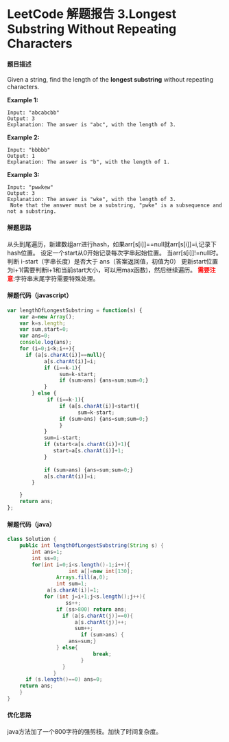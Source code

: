 # LeetCode 解题报告 3.Longest Substring Without Repeating Characters

#### 题目描述

Given a string, find the length of the **longest substring** without repeating characters.

**Example 1:**

```
Input: "abcabcbb"
Output: 3 
Explanation: The answer is "abc", with the length of 3. 
```

**Example 2:**

```
Input: "bbbbb"
Output: 1
Explanation: The answer is "b", with the length of 1.
```

**Example 3:**

```
Input: "pwwkew"
Output: 3
Explanation: The answer is "wke", with the length of 3. 
 Note that the answer must be a substring, "pwke" is a subsequence and not a substring.
```

#### 解题思路

从头到尾遍历，新建数组arr进行hash，如果arr[s[i]]==null就arr[s[i]]=i,记录下hash位置。 设定一个start从0开始记录每次字串起始位置。 当arr[s[i]]!=null时。判断 i-start（字串长度）是否大于 ans（答案返回值，初值为0） 更新start位置为i+1(需要判断i+1和当前start大小，可以用max函数)，然后继续遍历。 <strong style='color:red;'>需要注意</strong>:字符串末尾字符需要特殊处理。

#### 解题代码（javascript）

```javascript
var lengthOfLongestSubstring = function(s) {
    var a=new Array();
    var k=s.length;
    var sum,start=0;
    var ans=0;
    console.log(ans);
    for (i=0;i<k;i++){
      if (a[s.charAt(i)]==null){
            a[s.charAt(i)]=i;
            if (i==k-1){
                 sum=k-start;
                 if (sum>ans) {ans=sum;sum=0;}
            }
        } else {
             if (i==k-1){
                 if (a[s.charAt(i)]<start){
                       sum=k-start;
                 if (sum>ans) {ans=sum;sum=0;}  
                 }
            }
            sum=i-start; 
            if (start<a[s.charAt(i)]+1){
               start=a[s.charAt(i)]+1;   
            }
          
            if (sum>ans) {ans=sum;sum=0;}
            a[s.charAt(i)]=i;
        }

    } 
    return ans;
};
```

#### 解题代码（java）

```java
class Solution {
    public int lengthOfLongestSubstring(String s) {
        int ans=1;
        int ss=0;
        for(int i=0;i<s.length()-1;i++){
                    int a[]=new int[130];
                Arrays.fill(a,0);
                int sum=1;
             a[s.charAt(i)]=1;
            for (int j=i+1;j<s.length();j++){
                   ss++;
                if (ss>800) return ans;
                  if (a[s.charAt(j)]==0){
                      a[s.charAt(j)]++;
                      sum++;
                        if (sum>ans) {
                    ans=sum;}
                } else{
                            break;
                        }             
                  }             
               }
      if (s.length()==0) ans=0;  
    return ans;
    }
}
```

#### 优化思路

java方法加了一个800字符的强剪枝。加快了时间复杂度。